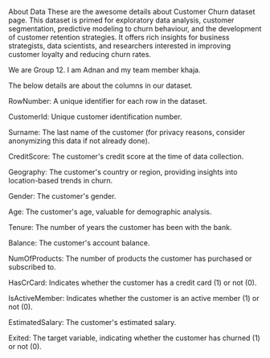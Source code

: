    About Data
These are the awesome details about Customer Churn dataset page. This dataset is primed for exploratory data analysis, customer segmentation, predictive modeling to churn behaviour, and the development of customer retention strategies. It offers rich insights for business strategists, data scientists, and researchers interested in improving customer loyalty and reducing churn rates.

We are Group 12. I am Adnan and my team member khaja.

The below details are about the columns in our dataset.

RowNumber: A unique identifier for each row in the dataset.

CustomerId: Unique customer identification number.

Surname: The last name of the customer (for privacy reasons, consider anonymizing this data if not already done).

CreditScore: The customer's credit score at the time of data collection.

Geography: The customer's country or region, providing insights into location-based trends in churn.

Gender: The customer's gender.

Age: The customer's age, valuable for demographic analysis.

Tenure: The number of years the customer has been with the bank.

Balance: The customer's account balance.

NumOfProducts: The number of products the customer has purchased or subscribed to.

HasCrCard: Indicates whether the customer has a credit card (1) or not (0).

IsActiveMember: Indicates whether the customer is an active member (1) or not (0).

EstimatedSalary: The customer's estimated salary.

Exited: The target variable, indicating whether the customer has churned (1) or not (0).
